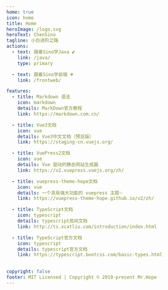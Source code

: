 ```yaml
---
home: true
icon: home
title: Home
heroImage: /logo.svg
heroText: ChenSino
tagline: 小白进阶之路
actions:
  - text: 跟着Sino学Java 💕 
    link: /java/
    type: primary

  - text: 跟着Sino学前端 💗
    link: /frontweb/

features:
  - title: Markdown 语法
    icon: markdown
    details: MarkDown官方教程
    link: https://markdown.com.cn/

  - title: Vue3文档
    icon: vue
    details: Vue3中文文档（预览版）
    link: https://staging-cn.vuejs.org/

  - title: VuePress2文档
    icon: vue
    details: Vue 驱动的静态网站生成器
    link: https://v2.vuepress.vuejs.org/zh/

  - title: vuepress-theme-hope文档
    icon: vue
    details: 一个具有强大功能的 vuepress 主题✨
    link: https://vuepress-theme-hope.github.io/v2/zh/

  - title: TypeScript文档
    icon: typescript
    details: typescript民间文档
    link: http://ts.xcatliu.com/introduction/index.html

  - title: TypeScript官方文档
    icon: typescript
    details: typescript官方文档
    link: https://typescript.bootcss.com/basic-types.html
    

copyright: false
footer: MIT Licensed | Copyright © 2019-present Mr.Hope
---
```

